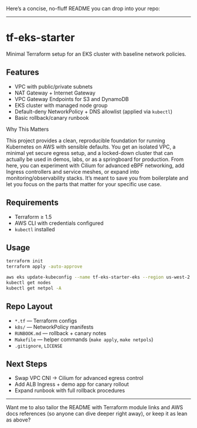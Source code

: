 Here’s a concise, no-fluff README you can drop into your repo:

---

# tf-eks-starter

Minimal Terraform setup for an EKS cluster with baseline network policies.

## Features

* VPC with public/private subnets
* NAT Gateway + Internet Gateway
* VPC Gateway Endpoints for S3 and DynamoDB
* EKS cluster with managed node group
* Default-deny NetworkPolicy + DNS allowlist (applied via `kubectl`)
* Basic rollback/canary runbook

Why This Matters

This project provides a clean, reproducible foundation for running Kubernetes on AWS with sensible defaults. You get an isolated VPC, a minimal yet secure egress setup, and a locked-down cluster that can actually be used in demos, labs, or as a springboard for production. From here, you can experiment with Cilium for advanced eBPF networking, add Ingress controllers and service meshes, or expand into monitoring/observability stacks. It’s meant to save you from boilerplate and let you focus on the parts that matter for your specific use case.


## Requirements

* Terraform ≥ 1.5
* AWS CLI with credentials configured
* `kubectl` installed

## Usage

```bash
terraform init
terraform apply -auto-approve

aws eks update-kubeconfig --name tf-eks-starter-eks --region us-west-2
kubectl get nodes
kubectl get netpol -A
```

## Repo Layout

* `*.tf` — Terraform configs
* `k8s/` — NetworkPolicy manifests
* `RUNBOOK.md` — rollback + canary notes
* `Makefile` — helper commands (`make apply`, `make netpols`)
* `.gitignore`, `LICENSE`

## Next Steps

* Swap VPC CNI → Cilium for advanced egress control
* Add ALB Ingress + demo app for canary rollout
* Expand runbook with full rollback procedures

---

Want me to also tailor the README with Terraform module links and AWS docs references (so anyone can dive deeper right away), or keep it as lean as above?
